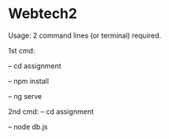 # Webtech2


Usage: 2 command lines (or terminal) required.

1st cmd:

– cd assignment

– npm install

– ng serve

2nd cmd: – cd assignment

– node db.js
